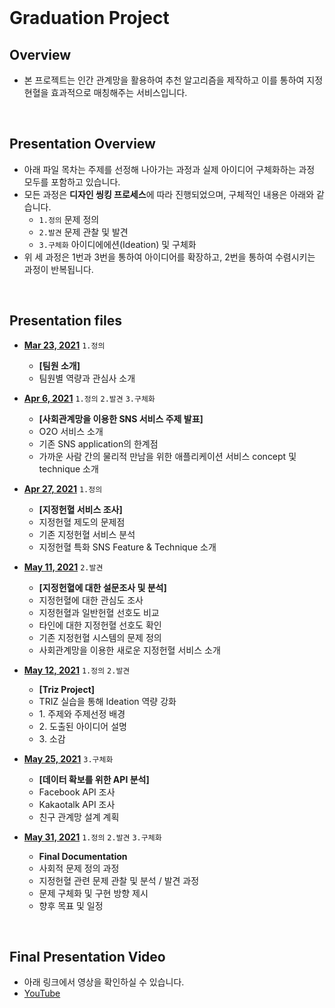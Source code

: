 <br>

# Graduation Project

## Overview
 - 본 프로젝트는 인간 관계망을 활용하여 추천 알고리즘을 제작하고 이를 통하여 지정 현혈을 효과적으로 매칭해주는 서비스입니다.

<br>

## Presentation Overview
 - 아래 파일 목차는 주제를 선정해 나아가는 과정과 실제 아이디어 구체화하는 과정 모두를 포함하고 있습니다.
 - 모든 과정은 **디자인 씽킹 프로세스**에 따라 진행되었으며, 구체적인 내용은 아래와 같습니다.
   - `1.정의` 문제 정의
   - `2.발견` 문제 관찰 및 발견
   - `3.구체화` 아이디에에션(Ideation) 및 구체화
 - 위 세 과정은 1번과 3번을 통하여 아이디어를 확장하고, 2번을 통하여 수렴시키는 과정이 반복됩니다.

<br>

## Presentation files
 - [**Mar 23, 2021**](https://github.com/GC210GP/wiki-211/blob/main/presentations/210323_GraduationProject_Team5.pdf) `1.정의`
   - **[팀원 소개]** 
   - 팀원별 역량과 관심사 소개

 - [**Apr 6, 2021**](https://github.com/GC210GP/wiki-211/blob/main/presentations/210406_GraduationProject_Team5.pdf) `1.정의` `2.발견` `3.구체화`
   - **[사회관계망을 이용한 SNS 서비스 주제 발표]** 
   - O2O 서비스 소개
   - 기존 SNS application의 한계점
   - 가까운 사람 간의 물리적 만남을 위한 애플리케이션 서비스 concept 및 technique 소개
       

 - [**Apr 27, 2021**](https://github.com/GC210GP/wiki-211/blob/main/presentations/210427_GraduationProject_Team5.pdf) `1.정의`
   - **[지정헌혈 서비스 조사]**
   - 지정헌혈 제도의 문제점
   - 기존 지정헌혈 서비스 분석
   - 지정헌혈 특화 SNS Feature & Technique 소개

 - [**May 11, 2021**](https://github.com/GC210GP/wiki-211/blob/main/presentations/210511_GraduationProject_Team5.pdf) `2.발견`
   - **[지정헌혈에 대한 설문조사 및 분석]**
   - 지정헌혈에 대한 관심도 조사
   - 지정헌혈과 일반헌혈 선호도 비교
   - 타인에 대한 지정헌혈 선호도 확인
   - 기존 지정헌혈 시스템의 문제 정의
   - 사회관계망을 이용한 새로운 지정헌혈 서비스 소개

 - [**May 12, 2021**](https://github.com/GC210GP/wiki-211/blob/main/presentations/210512_GraduationProject_Team5.pdf) `1.정의` `2.발견`
   - **[Triz Project]**
   - TRIZ 실습을 통해 Ideation 역량 강화
   - 1\. 주제와 주제선정 배경
   - 2\. 도출된 아이디어 설명
   - 3\. 소감
   
 - [**May 25, 2021**](https://github.com/GC210GP/wiki-211/blob/main/presentations/210525_GraduationProject_Team5.pdf) `3.구체화`
   - **[데이터 확보를 위한 API 분석]**
   - Facebook API 조사
   - Kakaotalk API 조사
   - 친구 관계망 설계 계획
   
 - [**May 31, 2021**](https://github.com/GC210GP/wiki-211/blob/main/presentations/210531_GraduationProject_Team5_final_v3.pdf) `1.정의` `2.발견` `3.구체화`
   - **Final Documentation**
   - 사회적 문제 정의 과정
   - 지정헌혈 관련 문제 관찰 및 분석 / 발견 과정
   - 문제 구체화 및 구현 방향 제시
   - 향후 목표 및 일정

<br>

## Final Presentation Video
 - 아래 링크에서 영상을 확인하실 수 있습니다.
 - [YouTube](https://www.youtube.com/watch?v=XOqtgyhzIsM)


 <br><br>
